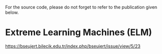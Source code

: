For the source code, please do not forget to refer to the publication given below.
# Extreme Learning Machines (ELM)
https://bseujert.bilecik.edu.tr/index.php/bseujert/issue/view/5/23

